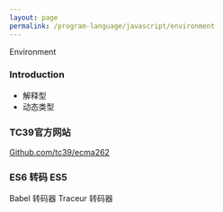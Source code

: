 ```yaml
---
layout: page
permalink: /program-language/javascript/environment
---
```


Environment

### Introduction

* 解释型
* 动态类型

### TC39官方网站
[Github.com/tc39/ecma262](https://github.com/tc39/ecma262)

### ES6 转码 ES5

Babel 转码器
Traceur 转码器
